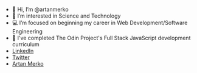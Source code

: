 - 👋 Hi, I’m @artanmerko
- 👀 I’m interested in Science and Technology
- 💻 I’m focused on beginning my career in Web Development/Software Engineering
- 🌱  I've completed The Odin Project's Full Stack JavaScript development curriculum
- [LinkedIn](https://www.linkedin.com/in/artan-merko-5b5b35231/)
- [Twitter](https://twitter.com/ArtanMerko)
- [Artan Merko](https://artanmerko.github.io/homepage/)


<!---
artanmerko/artanmerko is a ✨ special ✨ repository because its `README.md` (this file) appears on your GitHub profile.
You can click the Preview link to take a look at your changes.
--->
